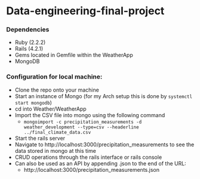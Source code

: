 # Data-engineering-final-project
### Dependencies
 - Ruby (2.2.2)
 - Rails (4.2.1)
 - Gems located in Gemfile within the WeatherApp
 - MongoDB


### Configuration for local machine:
 - Clone the repo onto your machine
 - Start an instance of Mongo (for my Arch setup this is done by ```systemctl start mongodb```)
 - cd into Weather/WeatherApp
 - Import the CSV file into mongo using the following command
   - ```mongoimport -c precipitation_measurements -d weather_development --type=csv --headerline ../final_climate_data.csv```
 - Start the rails server
 - Navigate to http://localhost:3000/precipitation_measurements to see the data stored in mongo at this time
 - CRUD operations through the rails interface or rails console
 - Can also be used as an API by appending .json to the end of the URL:
   - http://localhost:3000/precipitation_measurements.json
